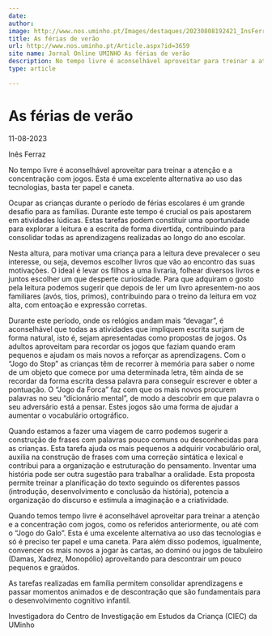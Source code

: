 ```yaml
---
date: 
author: 
image: http://www.nos.uminho.pt/Images/destaques/20230808192421_InsFerraz.jpg
title: As férias de verão
url: http://www.nos.uminho.pt/Article.aspx?id=3659
site name: Jornal Online UMINHO As férias de verão
description: No tempo livre é aconselhável aproveitar para treinar a atenção e a concentração com jogos. Esta é uma excelente alternativa ao uso das tecnologias, basta ter papel e caneta.
type: article

---
```

# As férias de verão


11-08-2023

Inês Ferraz

No tempo livre é aconselhável aproveitar para treinar a atenção e a concentração com jogos. Esta é uma excelente alternativa ao uso das tecnologias, basta ter papel e caneta.

Ocupar as crianças durante o período de férias escolares é um grande desafio para as famílias. Durante este tempo é crucial os pais apostarem em atividades lúdicas. Estas tarefas podem constituir uma oportunidade para explorar a leitura e a escrita de forma divertida, contribuindo para consolidar todas as aprendizagens realizadas ao longo do ano escolar.

Nesta altura, para motivar uma criança para a leitura deve prevalecer o seu interesse, ou seja, devemos escolher livros que vão ao encontro das suas motivações. O ideal é levar os filhos a uma livraria, folhear diversos livros e juntos escolher um que desperte curiosidade. Para que adquiram o gosto pela leitura podemos sugerir que depois de ler um livro apresentem-no aos familiares (avós, tios, primos), contribuindo para o treino da leitura em voz alta, com entoação e expressão corretas.

Durante este período, onde os relógios andam mais “devagar”, é aconselhável que todas as atividades que impliquem escrita surjam de forma natural, isto é, sejam apresentadas como propostas de jogos. Os adultos aproveitam para recordar os jogos que faziam quando eram pequenos e ajudam os mais novos a reforçar as aprendizagens. Com o “Jogo do Stop” as crianças têm de recorrer à memória para saber o nome de um objeto que comece por uma determinada letra, têm ainda de se recordar da forma escrita dessa palavra para conseguir escrever e obter a pontuação. O “Jogo da Forca” faz com que os mais novos procurem palavras no seu “dicionário mental”, de modo a descobrir em que palavra o seu adversário está a pensar. Estes jogos são uma forma de ajudar a aumentar o vocabulário ortográfico.

Quando estamos a fazer uma viagem de carro podemos sugerir a construção de frases com palavras pouco comuns ou desconhecidas para as crianças. Esta tarefa ajuda os mais pequenos a adquirir vocabulário oral, auxilia na construção de frases com uma correção sintática e lexical e contribui para a organização e estruturação do pensamento. Inventar uma história pode ser outra sugestão para trabalhar a oralidade. Esta proposta permite treinar a planificação do texto seguindo os diferentes passos (introdução, desenvolvimento e conclusão da história), potencia a organização do discurso e estimula a imaginação e a criatividade.

Quando temos tempo livre é aconselhável aproveitar para treinar a atenção e a concentração com jogos, como os referidos anteriormente, ou até com o “Jogo do Galo”. Esta é uma excelente alternativa ao uso das tecnologias e só é preciso ter papel e uma caneta. Para além disso podemos, igualmente, convencer os mais novos a jogar às cartas, ao dominó ou jogos de tabuleiro (Damas, Xadrez, Monopólio) aproveitando para descontrair um pouco pequenos e graúdos.

As tarefas realizadas em família permitem consolidar aprendizagens e passar momentos animados e de descontração que são fundamentais para o desenvolvimento cognitivo infantil.  

Investigadora do Centro de Investigação em Estudos da Criança (CIEC) da UMinho

